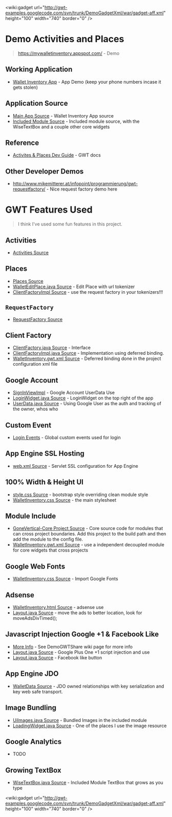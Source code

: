 
&lt;wiki:gadget url="http://gwt-examples.googlecode.com/svn/trunk/DemoGadgetXml/war/gadget-aff.xml" height="100" width="740" border="0" /&gt;



# Demo Activities and Places #
> https://mywalletinventory.appspot.com/ - Demo

## Working Application ##
  * [Wallet Inventory App](https://mywalletinventory.appspot.com) - App Demo (keep your phone numbers incase it gets stolen)

## Application Source ##
  * [Main App Source](http://code.google.com/p/gwt-examples/source/browse/#svn%2Ftrunk%2FWalletInventory) - Wallet Inventory App source
  * [Included Module Source](http://code.google.com/p/gwt-examples/source/browse/#svn%2Ftrunk%2FGoneVertical-Core%2Fsrc%2Forg%2Fgonevertical%2Fcore%2Fclient) - Included module source, with the WiseTextBox and a couple other core widgets

## Reference ##
  * [Activites & Places Dev Guide](http://code.google.com/webtoolkit/doc/latest/DevGuideMvpActivitiesAndPlaces.html) - GWT docs

## Other Developer Demos ##
  * http://www.mikemitterer.at/infopoint/programmierung/gwt-requestfactory/ - Nice request factory demo here

# GWT Features Used #
> I think I've used some fun features in this project.

## Activities ##
  * [Activities Source](http://code.google.com/p/gwt-examples/source/browse/#svn%2Ftrunk%2FWalletInventory%2Fsrc%2Fcom%2Fgonevertical%2Fclient%2Fapp%2Factivity)

## Places ##
  * [Places Source](http://code.google.com/p/gwt-examples/source/browse/#svn%2Ftrunk%2FWalletInventory%2Fsrc%2Fcom%2Fgonevertical%2Fclient%2Fapp%2Factivity%2Fplaces)
  * [WalletEditPlace.java Source](http://code.google.com/p/gwt-examples/source/browse/trunk/WalletInventory/src/com/gonevertical/client/app/activity/places/WalletEditPlace.java#20) - Edit Place with url tokenizer
  * [ClientFactoryImpl Source](http://code.google.com/p/gwt-examples/source/browse/trunk/WalletInventory/src/com/gonevertical/client/app/ClientFactoryImpl.java#153) - use the request factory in your tokenizers!!!

## `RequestFactory` ##
  * [RequestFactory Source](http://code.google.com/p/gwt-examples/source/browse/#svn%2Ftrunk%2FWalletInventory%2Fsrc%2Fcom%2Fgonevertical%2Fclient%2Fapp%2Frequestfactory)

## Client Factory ##
  * [ClientFactory.java Source](http://code.google.com/p/gwt-examples/source/browse/trunk/WalletInventory/src/com/gonevertical/client/app/ClientFactory.java) - Interface
  * [ClientFactoryImpl.java Source](http://code.google.com/p/gwt-examples/source/browse/trunk/WalletInventory/src/com/gonevertical/client/app/ClientFactoryImpl.java) - Implementation using deferred binding.
  * [WalletInventory.gwt.xml Source](http://code.google.com/p/gwt-examples/source/browse/trunk/WalletInventory/src/com/gonevertical/WalletInventory.gwt.xml) - Deferred binding done in the project configuration xml file

## Google Account ##
  * [SignInViewImpl](http://code.google.com/p/gwt-examples/source/browse/trunk/WalletInventory/src/com/gonevertical/client/views/impl/SignInViewImpl.java#114) - Google Account UserData Use
  * [LoginWidget.java Source](http://code.google.com/p/gwt-examples/source/browse/trunk/WalletInventory/src/com/gonevertical/client/views/widgets/LoginWidget.java) - LoginWidget on the top right of the app
  * [UserData.java Source](http://code.google.com/p/gwt-examples/source/browse/trunk/WalletInventory/src/com/gonevertical/server/jdo/UserData.java) - Using Google User as the auth and tracking of the owner, whos who

## Custom Event ##
  * [Login Events](http://code.google.com/p/gwt-examples/source/browse/trunk/WalletInventory/#WalletInventory%2Fsrc%2Fcom%2Fgonevertical%2Fclient%2Fapp%2Fuser) - Global custom events used for login

## App Engine SSL Hosting ##
  * [web.xml Source](http://code.google.com/p/gwt-examples/source/browse/trunk/WalletInventory/war/WEB-INF/web.xml#8) - Servlet SSL configuration for App Engine

## 100% Width & Height UI ##
  * [style.css Source](http://code.google.com/p/gwt-examples/source/browse/trunk/WalletInventory/src/com/gonevertical/public/css/style.css) - bootstrap style overriding clean module style
  * [WalletInventory.css Source](http://code.google.com/p/gwt-examples/source/browse/trunk/WalletInventory/war/WalletInventory.css) - the main stylesheet

## Module Include ##
  * [GoneVertical-Core Project Source](http://code.google.com/p/gwt-examples/source/browse/#svn%2Ftrunk%2FGoneVertical-Core%2Fsrc%2Forg%2Fgonevertical%2Fcore%2Fclient%2Finput) - Core source code for modules that can cross project boundaries. Add this project to the build path and then add the module to the config file.
  * [WalletInventory.gwt.xml Source](http://code.google.com/p/gwt-examples/source/browse/trunk/WalletInventory/src/com/gonevertical/WalletInventory.gwt.xml) - use a independent decoupled module for core widgets that cross projects

## Google Web Fonts ##
  * [WalletInventory.css Source](http://code.google.com/p/gwt-examples/source/browse/trunk/WalletInventory/war/WalletInventory.css#19) - Import Google Fonts

## Adsense ##
  * [WalletInventory.html Source](http://code.google.com/p/gwt-examples/source/browse/trunk/WalletInventory/war/WalletInventory.html) - adsense use
  * [Layout.java Source](http://code.google.com/p/gwt-examples/source/browse/trunk/WalletInventory/src/com/gonevertical/client/layout/Layout.java) - move the ads to better location, look for moveAdsDivTimed();

## Javascript Injection Google +1 & Facebook Like ##
  * [More Info](demogwtshare.md) - See DemoGWTShare wiki page for more info
  * [Layout.java Source](http://code.google.com/p/gwt-examples/source/browse/trunk/WalletInventory/src/com/gonevertical/client/layout/Layout.java#85) - Google Plus One +1 script injection and use
  * [Layout.java Source](http://code.google.com/p/gwt-examples/source/browse/trunk/WalletInventory/src/com/gonevertical/client/layout/Layout.java#102) - Facebook like button

## App Engine JDO ##
  * [WalletData Source](http://code.google.com/p/gwt-examples/source/browse/trunk/WalletInventory/src/com/gonevertical/server/jdo/WalletData.java) - JDO owned relationships with key serialization and key web safe transport.

## Image Bundling ##
  * [UiImages.java Source](http://code.google.com/p/gwt-examples/source/browse/trunk/GoneVertical-Core/src/org/gonevertical/core/client/images/UiImages.java) - Bundled Images in the included module
  * [LoadingWidget.java Source](http://code.google.com/p/gwt-examples/source/browse/trunk/GoneVertical-Core/src/org/gonevertical/core/client/loading/LoadingWidget.java#21) - One of the places I use the image resource

## Google Analytics ##
  * TODO

## Growing TextBox ##
  * [WiseTextBox.java Source](http://code.google.com/p/gwt-examples/source/browse/trunk/GoneVertical-Core/src/org/gonevertical/core/client/input/WiseTextBox.java) - Included Module TextBox that grows as you type

&lt;wiki:gadget url="http://gwt-examples.googlecode.com/svn/trunk/DemoGadgetXml/war/gadget-aff.xml" height="100" width="740" border="0" /&gt;

